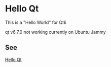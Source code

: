 # Hello Qt

This is a "Hello World" for Qt6

qt v6.7.0 not working currently on Ubuntu Jammy

## See 

[Hello Qt](https://doc.qt.io/archives/3.3/tutorial1-01.html)

